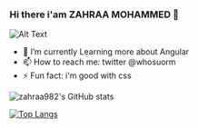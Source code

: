 ### Hi there i'am ZAHRAA MOHAMMED 👋


![Alt Text](https://media.giphy.com/media/vFKqnCdLPNOKc/giphy.gif)



- 🔭 I’m currently Learning more about Angular
- 📫 How to reach me: twitter @whosuorm
- ⚡ Fun fact: i'm good with css

![zahraa982's GitHub stats](https://github-readme-stats.vercel.app/api?username=zahraa982&theme=radical&show_icons=true)



[![Top Langs](https://github-readme-stats.vercel.app/api/top-langs/?username=zahraa982&langs_count=8&theme=radical)](https://github.com/zahraa982/github-readme-stats)
